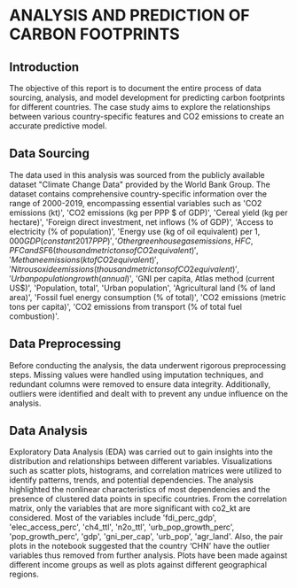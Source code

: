 # ANALYSIS AND PREDICTION OF CARBON FOOTPRINTS 

## Introduction
The objective of this report is to document the entire process of data sourcing, analysis, and model development for predicting carbon footprints for different countries. The case study aims to explore the relationships between various country-specific features and CO2 emissions to create an accurate predictive model.

## Data Sourcing
The data used in this analysis was sourced from the publicly available dataset "Climate Change Data" provided by the World Bank Group. The dataset contains comprehensive country-specific information over the range of 2000-2019, encompassing essential variables such as 'CO2 emissions (kt)', 'CO2 emissions (kg per PPP $ of GDP)', 'Cereal yield (kg per hectare)', 'Foreign direct investment, net inflows (% of GDP)', 'Access to electricity (% of population)', 'Energy use (kg of oil equivalent) per $1,000 GDP (constant 2017 PPP)', 'Other greenhouse gas emissions, HFC, PFC and SF6 (thousand metric tons of CO2 equivalent)', 'Methane emissions (kt of CO2 equivalent)', 'Nitrous oxide emissions (thousand metric tons of CO2 equivalent)', 'Urban population growth (annual %)', 'Population in urban agglomerations of more than 1 million', 'Population growth (annual %)', 'Terrestrial protected areas (% of total land area)', 'GDP (current US$)', 'GNI per capita, Atlas method (current US$)', 'Population, total', 'Urban population', 'Agricultural land (% of land area)', 'Fossil fuel energy consumption (% of total)', 'CO2 emissions (metric tons per capita)', 'CO2 emissions from transport (% of total fuel combustion)'.

## Data Preprocessing
Before conducting the analysis, the data underwent rigorous preprocessing steps. Missing values were handled using imputation techniques, and redundant columns were removed to ensure data integrity. Additionally, outliers were identified and dealt with to prevent any undue influence on the analysis.

## Data Analysis
Exploratory Data Analysis (EDA) was carried out to gain insights into the distribution and relationships between different variables. Visualizations such as scatter plots, histograms, and correlation matrices were utilized to identify patterns, trends, and potential dependencies. The analysis highlighted the nonlinear characteristics of most dependencies and the presence of clustered data points in specific countries.
From the correlation matrix, only the variables that are more significant with co2_kt are considered. Most of the variables include 'fdi_perc_gdp', 'elec_access_perc', 'ch4_ttl', 'n2o_ttl', 'urb_pop_growth_perc', 'pop_growth_perc', 'gdp', 'gni_per_cap', 'urb_pop', 'agr_land'.
Also, the pair plots in the notebook suggested that the country ‘CHN’ have the outlier variables thus removed from further analysis. Plots have been made against different income groups as well as plots against different geographical regions.


